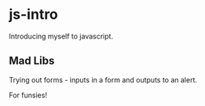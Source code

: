 # js-intro
Introducing myself to javascript.

## Mad Libs
Trying out forms - inputs in a form and outputs to an alert.

For funsies!
